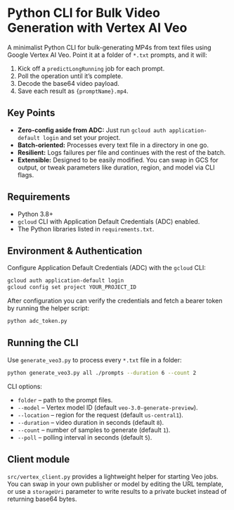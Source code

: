 # **Python CLI for Bulk Video Generation with Vertex AI Veo**

A minimalist Python CLI for bulk-generating MP4s from text files using Google Vertex AI Veo. Point it at a folder of `*.txt` prompts, and it will:

1. Kick off a `predictLongRunning` job for each prompt.
2. Poll the operation until it’s complete.
3. Decode the base64 video payload.
4. Save each result as `{promptName}.mp4`.

## **Key Points**

* **Zero-config aside from ADC:** Just run `gcloud auth application-default login` and set your project.
* **Batch-oriented:** Processes every text file in a directory in one go.
* **Resilient:** Logs failures per file and continues with the rest of the batch.
* **Extensible:** Designed to be easily modified. You can swap in GCS for output, or tweak parameters like duration, region, and model via CLI flags.

## **Requirements**

* Python 3.8+
* `gcloud` CLI with Application Default Credentials (ADC) enabled.
* The Python libraries listed in `requirements.txt`.

## Environment & Authentication

Configure Application Default Credentials (ADC) with the `gcloud` CLI:

```bash
gcloud auth application-default login
gcloud config set project YOUR_PROJECT_ID
```

After configuration you can verify the credentials and fetch a bearer token by running the helper script:

```bash
python adc_token.py
```

## Running the CLI

Use `generate_veo3.py` to process every `*.txt` file in a folder:

```bash
python generate_veo3.py all ./prompts --duration 6 --count 2
```

CLI options:

* `folder` – path to the prompt files.
* `--model` – Vertex model ID (default `veo-3.0-generate-preview`).
* `--location` – region for the request (default `us-central1`).
* `--duration` – video duration in seconds (default `8`).
* `--count` – number of samples to generate (default `1`).
* `--poll` – polling interval in seconds (default `5`).

## Client module

`src/vertex_client.py` provides a lightweight helper for starting Veo jobs. You
can swap in your own publisher or model by editing the URL template, or use a
`storageUri` parameter to write results to a private bucket instead of returning
base64 bytes.
